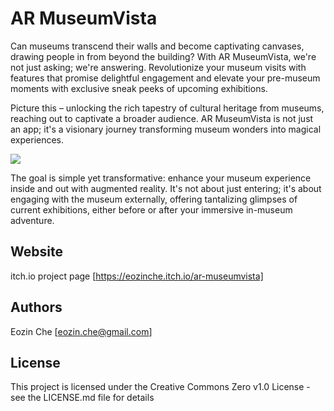 # AR MuseumVista

Can museums transcend their walls and become captivating canvases, drawing people in from beyond the building? With AR MuseumVista, we're not just asking; we're answering. Revolutionize your museum visits with features that promise delightful engagement and elevate your pre-museum moments with exclusive sneak peeks of upcoming exhibitions.

Picture this – unlocking the rich tapestry of cultural heritage from museums, reaching out to captivate a broader audience. AR MuseumVista is not just an app; it's a visionary journey transforming museum wonders into magical experiences.

<a href="https://eozinche.itch.io/ar-museumvista"><img src="https://img.itch.zone/aW1hZ2UvMjQwMjkxOS8xNDIyNjAxOS5qcGc=/original/fG1kI2.jpg"/></a>

The goal is simple yet transformative: enhance your museum experience inside and out with augmented reality. It's not about just entering; it's about engaging with the museum externally, offering tantalizing glimpses of current exhibitions, either before or after your immersive in-museum adventure.

## Website

itch.io project page [https://eozinche.itch.io/ar-museumvista]
<a href="https://eozinche.itch.io/ar-museumvista"></a>

## Authors

Eozin Che [eozin.che@gmail.com]

## License

This project is licensed under the Creative Commons Zero v1.0 License - see the LICENSE.md file for details

